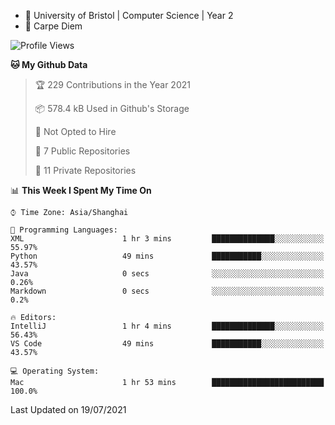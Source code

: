 - :school: University of Bristol | Computer Science | Year 2
- :musical_keyboard: Carpe Diem

<!--START_SECTION:waka-->
![Profile Views](http://img.shields.io/badge/Profile%20Views-1-blue)

**🐱 My Github Data** 

> 🏆 229 Contributions in the Year 2021
 > 
> 📦 578.4 kB Used in Github's Storage 
 > 
> 🚫 Not Opted to Hire
 > 
> 📜 7 Public Repositories 
 > 
> 🔑 11 Private Repositories  
 > 
📊 **This Week I Spent My Time On** 

```text
⌚︎ Time Zone: Asia/Shanghai

💬 Programming Languages: 
XML                      1 hr 3 mins         ██████████████░░░░░░░░░░░   55.97% 
Python                   49 mins             ███████████░░░░░░░░░░░░░░   43.57% 
Java                     0 secs              ░░░░░░░░░░░░░░░░░░░░░░░░░   0.26% 
Markdown                 0 secs              ░░░░░░░░░░░░░░░░░░░░░░░░░   0.2%

🔥 Editors: 
IntelliJ                 1 hr 4 mins         ██████████████░░░░░░░░░░░   56.43% 
VS Code                  49 mins             ███████████░░░░░░░░░░░░░░   43.57%

💻 Operating System: 
Mac                      1 hr 53 mins        █████████████████████████   100.0%

```


 Last Updated on 19/07/2021
<!--END_SECTION:waka-->